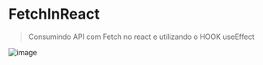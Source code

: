 # FetchInReact

> Consumindo API com Fetch no react e utilizando o HOOK useEffect

![image](https://github.com/user-attachments/assets/c47f505c-cfc5-4763-8eb7-5d2cab203c51)
